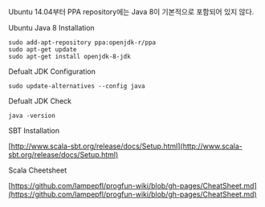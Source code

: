Ubuntu 14.04부터 PPA repository에는 Java 8이 기본적으로 포함되어 있지 않다.

Ubuntu Java 8 Installation
```
sudo add-apt-repository ppa:openjdk-r/ppa 
sudo apt-get update
sudo apt-get install openjdk-8-jdk
```

Defualt JDK Configuration
```
sudo update-alternatives --config java
```

Defualt JDK Check
```
java -version
```

SBT Installation

[http://www.scala-sbt.org/release/docs/Setup.html](http://www.scala-sbt.org/release/docs/Setup.html)


Scala Cheetsheet

[https://github.com/lampepfl/progfun-wiki/blob/gh-pages/CheatSheet.md](https://github.com/lampepfl/progfun-wiki/blob/gh-pages/CheatSheet.md)
